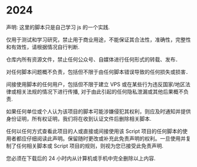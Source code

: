   # 2024
  声明:
  这里的脚本只是自己学习 js 的一个实践.　　
  
  仅用于测试和学习研究，禁止用于商业用途，不能保证其合法性，准确性，完整性和有效性，请根据情况自行判断.　　
  
  仓库内所有资源文件，禁止任何公众号、自媒体进行任何形式的转载、发布．　　
  
  对任何脚本问题概不负责，包括但不限于由任何脚本错误导致的任何损失或损害．
  
  间接使用脚本的任何用户，包括但不限于建立 VPS 或在某些行为违反国家/地区法律或相关法规的情况下进行传播, 对于由此引起的任何隐私泄漏或其他后果概不负责.　　
  
  如果任何单位或个人认为该项目的脚本可能涉嫌侵犯其权利，则应及时通知并提供身份证明，所有权证明，我们将在收到认证文件后删除相关脚本.　　
  
  任何以任何方式查看此项目的人或直接或间接使用该 Script 项目的任何脚本的使用者都应仔细阅读此声明。保留随时更改或补充此免责声明的权利。一旦使用并复制了任何相关脚本或 Script 项目的规则，则视为您已接受此免责声明.　　
  
  您必须在下载后的 24 小时内从计算机或手机中完全删除以上内容.
